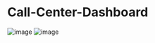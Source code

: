 # Call-Center-Dashboard
![image](https://github.com/ahhmed0abdelwahab/Call-Center-Dashboard/assets/132660079/d00cb0c3-fd13-4dd8-86f4-dd7ced4e1e45)
![image](https://github.com/ahhmed0abdelwahab/Call-Center-Dashboard/assets/132660079/060b5afd-c157-4a31-a9ae-5c3e6d0955db)
